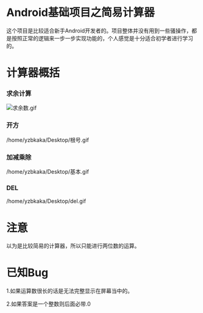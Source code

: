 # Android基础项目之简易计算器
 这个项目是比较适合新手Android开发者的。项目整体并没有用到一些骚操作，都是按照正常的逻辑来一步一步实现功能的，个人感觉是十分适合初学者进行学习的。
 # 计算器概括
 ### 求余计算
![求余数.gif](https://upload-images.jianshu.io/upload_images/12070003-a576347bb1ac59fd.gif?imageMogr2/auto-orient/strip)
 ### 开方
 /home/yzbkaka/Desktop/根号.gif
 ### 加减乘除
 /home/yzbkaka/Desktop/基本.gif
 ### DEL
 /home/yzbkaka/Desktop/del.gif
# 注意
 以为是比较简易的计算器，所以只能进行两位数的运算。
# 已知Bug
 1.如果运算数很长的话是无法完整显示在屏幕当中的。
 
 2.如果答案是一个整数则后面必带.0

